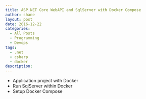 ```yaml
---
title: ASP.NET Core WebAPI and SqlServer with Docker Compose
author: shane
layout: post
date: 2016-12-22
categories:
  - All Posts
  - Programming
  - Devops
tags:
  - .net
  - csharp
  - docker
description:
---
```


- Application project with Docker
- Run SqlServer within Docker
- Setup Docker Compose
